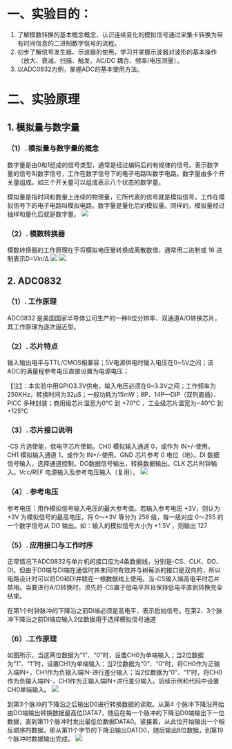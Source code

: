# 一、实验目的： #
1. 了解模数转换的基本概念概念，认识连续变化的模拟信号通过采集卡转换为带有时间信息的二进制数字信号的流程。
2. 初步了解信号发生器、示波器的使用，学习并掌握示波器对波形的基本操作（放大、衰减、扫描、触发、AC/DC 耦合、频率/电压测量）。
3. 以ADC0832为例，掌握ADC的基本使用方法。
# 二、实验原理 #
## 1. 模拟量与数字量 ##
### （1）. 模拟量与数字量的概念 ###
数字量是由0和1组成的信号类型，通常是经过编码后的有规律的信号。表示数字量的信号叫数字信号，工作在数字信号下的电子电路叫数字电路。数字量由多个开关量组成。如三个开关量可以组成表示八个状态的数字量。

模拟量是指时间和数量上连续的物理量，它所代表的信号就是模拟信号。工作在模拟信号下的电子电路叫模拟电路。数字量是量化后的模拟量。同样的，模拟量经过抽样和量化后就是数字量。
![](https://user-images.githubusercontent.com/128991043/227830478-aaeb473a-2a77-48a8-9175-c240d4a01099.png)
### （2）. 模数转换器 ###
模数转换器的工作原理在于将模拟电压量转换成离散数值，通常用二进制或 16 进制表示D=Vin/Δ
![](https://user-images.githubusercontent.com/128991043/227830362-47a8a56b-8167-42d2-a7a4-db820937686d.png)
![](https://user-images.githubusercontent.com/128991043/227831871-e9ff9f20-4035-4c13-a2f2-a6779759e21a.png)
## 2. ADC0832 ##
### （1）. 工作原理 ###
ADC0832 是美国国家半导体公司生产的一种8位分辨率、双通道A/D转换芯片，其工作原理为逐次逼近型。
### （2）. 芯片特点 ###
输入输出电平与TTL/CMOS相兼容；5V电源供电时输入电压在0~5V之间；该ADC的满量程参考电压直接设置为电源电压；

【注】：本实验中用GPIO3.3V供电，输入电压必须在0~3.3V之间；工作频率为250KHz，转换时间为32μS；一般功耗为15mW；8P、14P—DIP（双列直插）、PICC 多种封装；商用级芯片温宽为0℃ 到 +70℃ ，工业级芯片温宽为−40℃ 到+125℃
### （3）. 芯片接口说明 ###
-CS 片选使能，低电平芯片使能。CH0 模拟输入通道 0，或作为 IN+/-使用。CH1 模拟输入通道 1，或作为 IN+/-使用。GND 芯片参考 0 电位（地）。DI 数据信号输入，选择通道控制。DO数据信号输出，转换数据输出。CLK 芯片时钟输入。Vcc/REF 电源输入及参考电压输入（复用）。
![](https://user-images.githubusercontent.com/128991043/227830358-8e614542-fee0-4b68-9124-46a87292547a.png)
### （4）. 参考电压 ###
参考电压：用作模拟信号输入电压的最大参考值。若输入参考电压 +3V，则认为 +3V 为模拟信号的最高电压，将 0～+3V 等分为 256 级，每一级对应 0～255 的一个数字信号从 DO 输出。如：输入的模拟信号大小为 +1.5V ，则输出 127
### （5）. 应用接口与工作时序 ###
正常情况下ADC0832与单片机的接口应为4条数据线，分别是-CS、CLK、DO、DI。但由于D0端与DI端在通信时并未同时有效并与树莓派的接口是双向的，所以电路设计时可以将D0和DI并联在一根数据线上使用。当-CS输入端高电平时芯片禁用。当要进行A/D转换时，须先将-CS置于低电平并且保持低电平直到转换完全结束。

在第1个时钟脉冲的下降沿之前Dl端必须是高电平，表示启始信号。在第2、3个脉冲下降沿之前DI端应输入2位数据用于选择模拟信号通道
### （6）.工作原理 ###
如图所示，当这两位数据为“1”、“0”时，设置CH0为单端输入；当2位数据为“1”、“1”时，设置CH1为单端输入；当2位数据为“0”、“0”时，将CH0作为正输入端IN+，CH1作为负输入端IN-进行差分输入；当2位数据为“0”、“1”时，将CH0作为负输入端IN-，CH1作为正输入端IN+进行差分输入。后续示例和代码中设置CH0单端输入。
![](https://user-images.githubusercontent.com/128991043/227830356-274bedeb-bed1-4aa4-84a5-c375ac171332.png)

到第3个脉冲的下降沿之后输出D0进行转换数据的读取。从第4
个脉冲下降沿开始由DO端输出转换数据最高位DATA7，随后在每一个脉冲的下降沿D0端输出下一位数据，直到第11个脉冲时发出最低位数据DATA0。紧接着，从此位开始输出一个相反顺序的数据，即从第11个字节的下降沿输出DATD0，随后输出8位数据，到第19个脉冲时数据输出完成。
![](https://user-images.githubusercontent.com/128991043/227829673-0b7ac30f-b729-4dde-a8df-f96a7874977a.png)
